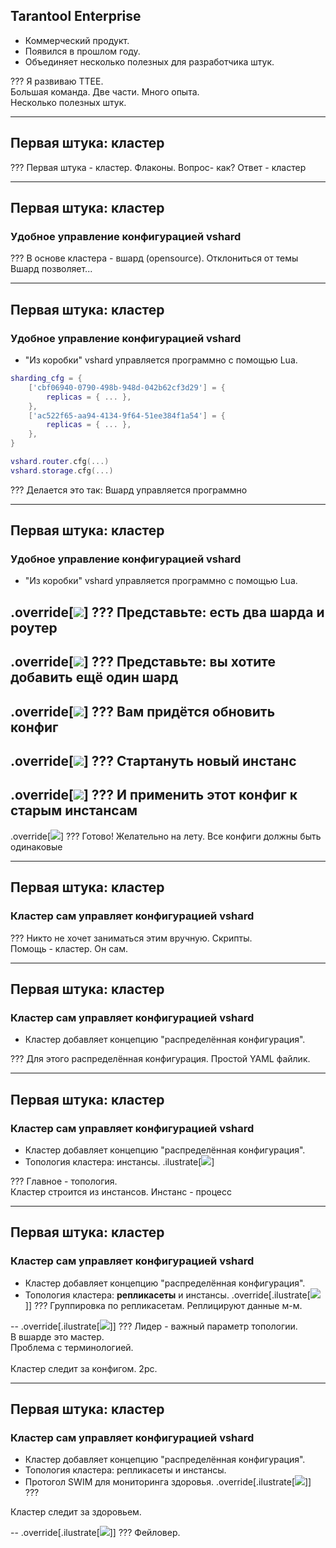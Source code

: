 <!-- ############################################################ -->
## Tarantool Enterprise

- Коммерческий продукт.
- Появился в прошлом году.
- Объединяет несколько полезных для разработчика штук.

???
Я развиваю ТТЕЕ.<br/>
Большая команда. Две части. Много опыта.<br/>
Несколько полезных штук.


<!-- ############################################################ -->
---
## Первая штука: кластер

???
Первая штука - кластер. Флаконы. Вопрос- как? Ответ - кластер

<!-- ############################# -->
---
## Первая штука: кластер
### Удобное управление конфигурацией vshard

???
В основе кластера - вшард (opensource). Отклониться от темы<br/>
Вшард позволяет...

<!-- ############################# -->
---
## Первая штука: кластер
### Удобное управление конфигурацией vshard
- "Из коробки" vshard управляется программно с помощью Lua.

```lua
sharding_cfg = {
    ['cbf06940-0790-498b-948d-042b62cf3d29'] = {
        replicas = { ... },
    },
    ['ac522f65-aa94-4134-9f64-51ee384f1a54'] = {
        replicas = { ... },
    },
}
```
```lua
vshard.router.cfg(...)
vshard.storage.cfg(...)
```

???
Делается это так: Вшард управляется программно

<!-- ############################# -->
---
## Первая штука: кластер
### Удобное управление конфигурацией vshard
- "Из коробки" vshard управляется программно с помощью Lua.

.override[![](vshard-p1.png)]
???
Представьте: есть два шарда и роутер
--
.override[![](vshard-p2.png)]
???
Представьте: вы хотите добавить ещё один шард
--
.override[![](vshard-p3.png)]
???
Вам придётся обновить конфиг
--
.override[![](vshard-p4.png)]
???
Стартануть новый инстанс
--
.override[![](vshard-p5.png)]
???
И применить этот конфиг к старым инстансам
--
.override[![](vshard-p6.png)]
???
Готово! Желательно на лету. Все конфиги должны быть одинаковые

<!-- ############################################################ -->
---

## Первая штука: кластер
### Кластер сам управляет конфигурацией vshard

???
Никто не хочет заниматься этим вручную. Скрипты.<br/>
Помощь - кластер. Он сам.

<!-- ############################# -->
---
## Первая штука: кластер
### Кластер сам управляет конфигурацией vshard
- Кластер добавляет концепцию "распределённая конфигурация".

???
Для этого распределённая конфигурация. Простой YAML файлик.

<!-- ############################# -->
---
## Первая штука: кластер
### Кластер сам управляет конфигурацией vshard
- Кластер добавляет концепцию "распределённая конфигурация".
- Топология кластера: инстансы.
.ilustrate[![](topology-p1.png)]

???
Главное - топология.<br/>
Кластер строится из инстансов. Инстанс - процесс<br/>

<!-- ############################# -->
---
## Первая штука: кластер
### Кластер сам управляет конфигурацией vshard
- Кластер добавляет концепцию "распределённая конфигурация".
- Топология кластера: **репликасеты** и инстансы.
.override[.ilustrate[![](topology-p3.png)]]
???
Группировка по репликасетам. Реплицируют данные м-м.

--
.override[.ilustrate[![](topology-p4.png)]]
???
Лидер - важный параметр топологии.<br/>
В вшарде это мастер.<br/>
Проблема с терминологией.<br/><br/>
Кластер следит за конфигом. 2pc. <br/>

<!-- ############################# -->
---
## Первая штука: кластер
### Кластер сам управляет конфигурацией vshard
- Кластер добавляет концепцию "распределённая конфигурация".
- Топология кластера: репликасеты и инстансы.
- Протогол SWIM для мониторинга здоровья.
.override[.ilustrate[![](topology-p5.png)]]
???

Кластер следит за здоровьем.

--
.override[.ilustrate[![](topology-p6.png)]]
???
Фейловер.

